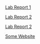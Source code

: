 [Lab Report 1](lab-report-1-week-2.html)

[Lab Report 2](lab-report-2-week-4.html)

[Lab Report 2](lab-report-3-week-6.html)

[Some Website](mywebsite.html)